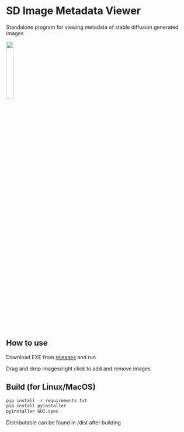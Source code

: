 # SD Image Metadata Viewer

Standalone program for viewing metadata of stable diffusion generated images

<img src="https://github.com/maagic6/sd_image/assets/80424597/d2e815c2-5106-433e-9fd6-9e51e4c92fce" width=20% height=20%>

How to use
-----------
Download EXE from [releases](https://duckduckgo.com) and run

Drag and drop images/right click to add and remove images

Build (for Linux/MacOS)
-----------
```python
pip install -r requirements.txt
pip install pyinstaller
pyinstaller GUI.spec
```
Distributable can be found in /dist after building
